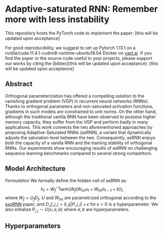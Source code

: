 # Adaptive-saturated RNN: Remember more with less instability
This repository hosts the PyTorch code to implement the paper: [this will be updated upon acceptance]

For good reproducibility, we suggest to set up Pytorch 1.13.1 on a nvidia/cuda:11.4.1-cudnn8-runtime-ubuntu18.04 Docker on [vast.ai](vast.ai).
If you find the paper or the source code useful to your projects, please support our works by citing the [bibtex](this will be updated upon acceptance): [this will be updated upon acceptance]

## Abstract
Orthogonal parameterization has offered a compelling solution to the vanishing gradient problem (VGP) in recurrent neural networks (RNNs). Thanks to orthogonal parameters and non-saturated activation functions, gradients in such models are constrained to unit norms. On the other hand, although the traditional vanilla RNN have been observed to possess higher memory capacity, they suffer from the VGP and perform badly in many applications. This work connects the two aforementioned approaches by proposing Adaptive-Saturated RNNs (asRNN), a variant that dynamically adjusts the saturation level between the two. Consequently, asRNN enjoys both the capacity of a vanilla RNN and the training stability of orthogonal RNNs. Our experiments show encouraging results of asRNN on challenging sequence learning benchmarks compared to several strong competitors.
## Model Architecture
*Formulation* We formally define the hidden cell of asRNN as:
$$h_t = W_f^{-1}\mathrm{tanh}(W_f(W_{xh}x_{t}+W_{hh}h_{t-1} + b)),$$
where $W_f = U_fD_f$, $U$ and $W_{hh}$ are parametrized orthogonal according to the [expRNN](https://arxiv.org/abs/1901.08428) paper, and ${D\_f}\_{i,j} = \delta\_{ij}|P\_{i,j}| + \epsilon$ for $\epsilon > 0$ is a hyperparameter. We also initialize $P_{i,j}\sim U(x;a,b)$ where $a, b$ are hyperparameters.
## Hyperparameters